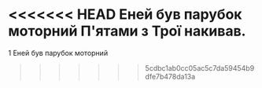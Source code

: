 <<<<<<< HEAD
Еней був парубок моторний
﻿П'ятами з Трої накивав.
=======
1 Еней був парубок моторний
>>>>>>> 5cdbc1ab0cc05ac5c7da59454b9dfe7b478da13a
